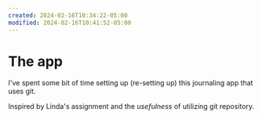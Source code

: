 ```yaml
---
created: 2024-02-16T10:34:22-05:00
modified: 2024-02-16T10:41:52-05:00
---
```


# The app

I've spent some bit of time setting up (re-setting up) this journaling app that uses git. 

Inspired by Linda's assignment and the *usefulness* of utilizing git repository.
